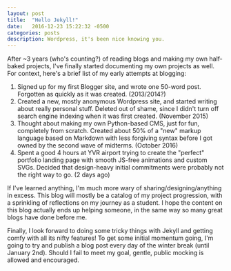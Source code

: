 ```yaml
---
layout: post
title:  "Hello Jekyll!"
date:   2016-12-23 15:22:32 -0500
categories: posts
description: Wordpress, it's been nice knowing you.
---
```

After ~3 years (who's counting?) of reading blogs and making my own half-baked projects, I've finally started documenting my own projects as well. For context, here's a brief list of my early attempts at blogging:

1. Signed up for my first Blogger site, and wrote one 50-word post. Forgotten as quickly as it was created. (2013/2014?)
2. Created a new, mostly anonymous Wordpress site, and started writing about really personal stuff. Deleted out of shame, since I didn't turn off search engine indexing when it was first created. (November 2015)
3. Thought about making my own Python-based CMS, just for fun, completely from scratch. Created about 50% of a "new" markup language based on Markdown with less forgiving syntax before I got owned by the second wave of midterms. (October 2016) 
4. Spent a good 4 hours at YVR airport trying to create the "perfect" portfolio landing page with smooth JS-free animations and custom SVGs. Decided that design-heavy initial commitments were probably not the right way to go. (2 days ago)

If I've learned anything, I'm much more wary of sharing/designing/anything in excess. This blog will mostly be a catalog of my project progression, with a sprinkling of reflections on my journey as a student. I hope the content on this blog actually ends up helping someone, in the same way so many great blogs have done before me.

Finally, I look forward to doing some tricky things with Jekyll and getting comfy with all its nifty features! To get some initial  momentum going, I'm going to try and publish a blog post every day of the winter break (until January 2nd). Should I fail to meet my goal, gentle, public mocking is allowed and encouraged.
